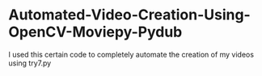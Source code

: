 # Automated-Video-Creation-Using-OpenCV-Moviepy-Pydub
I used this certain code to completely automate the creation of my videos using try7.py
